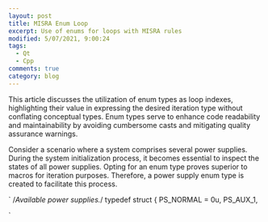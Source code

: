 ```yaml
---
layout: post
title: MISRA Enum Loop
excerpt: Use of enums for loops with MISRA rules
modified: 5/07/2021, 9:00:24
tags:
  - Qt
  - Cpp
comments: true
category: blog
---
```

This article discusses the utilization of enum types as loop indexes, highlighting their value in expressing the desired iteration type without conflating conceptual types. Enum types serve to enhance code readability and maintainability by avoiding cumbersome casts and mitigating quality assurance warnings. 

Consider a scenario where a system comprises several power supplies. During the system initialization process, it becomes essential to inspect the states of all power supplies. Opting for an enum type proves superior to macros for iteration purposes. Therefore, a power supply enum type is created to facilitate this process.

`
  /*Available power supplies.*/
  typedef struct
  {
    PS_NORMAL = 0u,
    PS_AUX_1,

`
